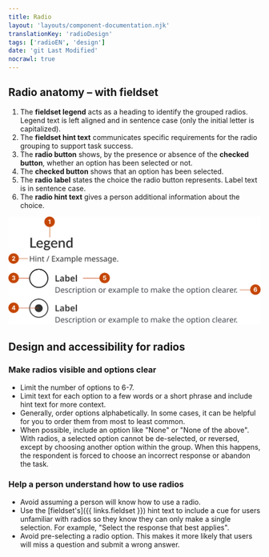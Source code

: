 ```yaml
---
title: Radio
layout: 'layouts/component-documentation.njk'
translationKey: 'radioDesign'
tags: ['radioEN', 'design']
date: 'git Last Modified'
nocrawl: true
---
```


## Radio anatomy – with fieldset

<ol class="anatomy-list">
  <li>The <strong>fieldset legend</strong> acts as a heading to identify the grouped radios. Legend text is left aligned and in sentence case (only the initial letter is capitalized).</li>
  <li>The <strong>fieldset hint text</strong> communicates specific requirements for the radio grouping to support task success.</li>
  <li>The <strong>radio button</strong> shows, by the presence or absence of the <strong>checked button</strong>, whether an option has been selected or not.</li>
  <li>The <strong>checked button</strong> shows that an option has been selected.</li>
  <li>The <strong>radio label</strong> states the choice the radio button represents. Label text is in sentence case.</li>
  <li>The <strong>radio hint text</strong> gives a person additional information about the choice.</li>
</ol>

<img class="b-sm b-default p-300" src="/images/en/components/anatomy/gcds-radio-anatomy.svg" alt="Radio anatomy showing the labels Fieldset legend, Fieldset hint, Checkmark, Radio label, Radio button and Radio Hint."/>

## Design and accessibility for radios

### Make radios visible and options clear

- Limit the number of options to 6-7.
- Limit text for each option to a few words or a short phrase and include hint text for more context.
- Generally, order options alphabetically. In some cases, it can be helpful for you to order them from most to least common.
- When possible, include an option like "None" or "None of the above". With radios, a selected option cannot be de-selected, or reversed, except by choosing another option within the group. When this happens, the respondent is forced to choose an incorrect response or abandon the task.

### Help a person understand how to use radios

- Avoid assuming a person will know how to use a radio.
- Use the [fieldset's]({{ links.fieldset }}) hint text to include a cue for users unfamiliar with radios so they know they can only make a single selection. For example, "Select the response that best applies".
- Avoid pre-selecting a radio option. This makes it more likely that users will miss a question and submit a wrong answer.
